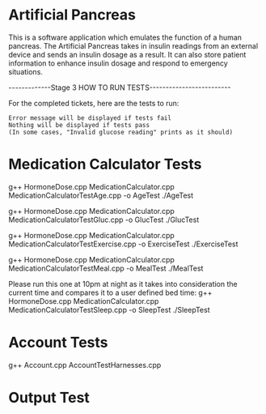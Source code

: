 # Artificial Pancreas

This is a software application which emulates the function of a human pancreas.
The Artificial Pancreas takes in insulin readings from an external device and sends an insulin dosage
as a result. It can also store patient information to enhance insulin dosage and respond to emergency situations.

-------------Stage 3 HOW TO RUN TESTS-------------------------

For the completed tickets, here are the tests to run:

	Error message will be displayed if tests fail
	Nothing will be displayed if tests pass 
	(In some cases, "Invalid glucose reading" prints as it should) 

# Medication  Calculator Tests
g++ HormoneDose.cpp MedicationCalculator.cpp MedicationCalculatorTestAge.cpp -o AgeTest
./AgeTest

g++ HormoneDose.cpp MedicationCalculator.cpp MedicationCalculatorTestGluc.cpp -o GlucTest
./GlucTest

g++ HormoneDose.cpp MedicationCalculator.cpp MedicationCalculatorTestExercise.cpp -o ExerciseTest
./ExerciseTest

g++ HormoneDose.cpp MedicationCalculator.cpp MedicationCalculatorTestMeal.cpp -o MealTest
./MealTest

Please run this one at 10pm at night as it takes into consideration the current time and compares it to a user defined bed time:
g++ HormoneDose.cpp MedicationCalculator.cpp MedicationCalculatorTestSleep.cpp -o SleepTest
./SleepTest

# Account Tests
g++ Account.cpp AccountTestHarnesses.cpp

# Output Test

